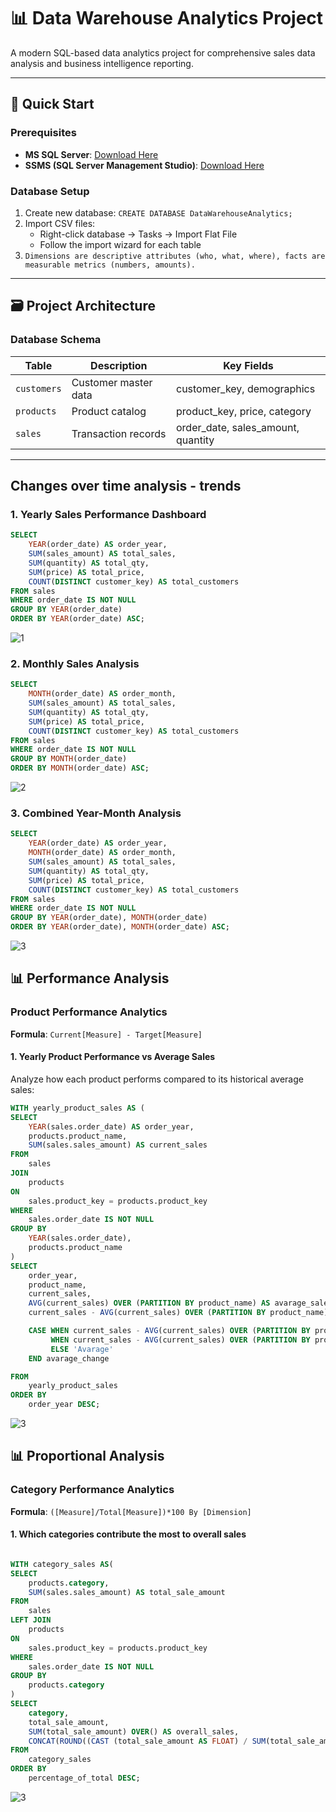 # 📊 Data Warehouse Analytics Project

A modern SQL-based data analytics project for comprehensive sales data analysis and business intelligence reporting.

---

## 🚀 Quick Start

### Prerequisites
- **MS SQL Server**: [Download Here](https://www.microsoft.com/en-us/sql-server/sql-server-downloads)
- **SSMS (SQL Server Management Studio)**: [Download Here](https://learn.microsoft.com/en-us/ssms/install/install?view=sql-server-ver16)

### Database Setup
1. Create new database: `CREATE DATABASE DataWarehouseAnalytics;`
2. Import CSV files:
   - Right-click database → Tasks → Import Flat File
   - Follow the import wizard for each table
3. `Dimensions are descriptive attributes (who, what, where), facts are measurable metrics (numbers, amounts).`

---

## 🗃️ Project Architecture

### Database Schema
| Table | Description | Key Fields |
|-------|-------------|------------|
| `customers` | Customer master data | customer_key, demographics |
| `products` | Product catalog | product_key, price, category |
| `sales` | Transaction records | order_date, sales_amount, quantity |



---

## Changes over time analysis - trends

### 1. Yearly Sales Performance Dashboard
```sql
SELECT
    YEAR(order_date) AS order_year,
    SUM(sales_amount) AS total_sales,
    SUM(quantity) AS total_qty, 
    SUM(price) AS total_price,
    COUNT(DISTINCT customer_key) AS total_customers
FROM sales
WHERE order_date IS NOT NULL
GROUP BY YEAR(order_date)
ORDER BY YEAR(order_date) ASC;
```
![1](/assets/1.png)

### 2. Monthly Sales Analysis
```sql
SELECT
    MONTH(order_date) AS order_month,
    SUM(sales_amount) AS total_sales,
    SUM(quantity) AS total_qty, 
    SUM(price) AS total_price,
    COUNT(DISTINCT customer_key) AS total_customers
FROM sales
WHERE order_date IS NOT NULL
GROUP BY MONTH(order_date)
ORDER BY MONTH(order_date) ASC;
```
![2](/assets/2.png)

### 3. Combined Year-Month Analysis
```sql
SELECT
    YEAR(order_date) AS order_year,
    MONTH(order_date) AS order_month,
    SUM(sales_amount) AS total_sales,
    SUM(quantity) AS total_qty, 
    SUM(price) AS total_price,
    COUNT(DISTINCT customer_key) AS total_customers
FROM sales
WHERE order_date IS NOT NULL
GROUP BY YEAR(order_date), MONTH(order_date)
ORDER BY YEAR(order_date), MONTH(order_date) ASC;
```
![3](/assets/3.png)












## 📊 Performance Analysis

### Product Performance Analytics
**Formula**: `Current[Measure] - Target[Measure]`

#### 1. Yearly Product Performance vs Average Sales
Analyze how each product performs compared to its historical average sales:

```sql
WITH yearly_product_sales AS (
SELECT
    YEAR(sales.order_date) AS order_year,
    products.product_name,
    SUM(sales.sales_amount) AS current_sales
FROM
    sales
JOIN 
    products
ON 
    sales.product_key = products.product_key
WHERE 
    sales.order_date IS NOT NULL
GROUP BY
    YEAR(sales.order_date),
    products.product_name
)
SELECT
    order_year,
    product_name,
    current_sales,
    AVG(current_sales) OVER (PARTITION BY product_name) AS avarage_sales,
    current_sales - AVG(current_sales) OVER (PARTITION BY product_name) AS avarage_difference,

    CASE WHEN current_sales - AVG(current_sales) OVER (PARTITION BY product_name) > 0 THEN 'Above Avarage'
         WHEN current_sales - AVG(current_sales) OVER (PARTITION BY product_name) < 0 THEN 'Below Avarage'
         ELSE 'Avarage'
    END avarage_change

FROM 
    yearly_product_sales
ORDER BY
    order_year DESC;
```

![3](/assets/4.png)







## 📊 Proportional Analysis

### Category Performance Analytics
**Formula**: `([Measure]/Total[Measure])*100 By [Dimension]`
#### 1. Which categories contribute the most to overall sales


```sql

WITH category_sales AS(
SELECT 
	products.category,
	SUM(sales.sales_amount) AS total_sale_amount
FROM 
	sales
LEFT JOIN 
	products
ON
	sales.product_key = products.product_key
WHERE 
	sales.order_date IS NOT NULL
GROUP BY 
	products.category
)
SELECT 
	category,
	total_sale_amount,
	SUM(total_sale_amount) OVER() AS overall_sales,
	CONCAT(ROUND((CAST (total_sale_amount AS FLOAT) / SUM(total_sale_amount) OVER())*100, 2), '%') AS percentage_of_total
FROM 
	category_sales
ORDER BY
	percentage_of_total DESC;
```

![3](/assets/4.png)


